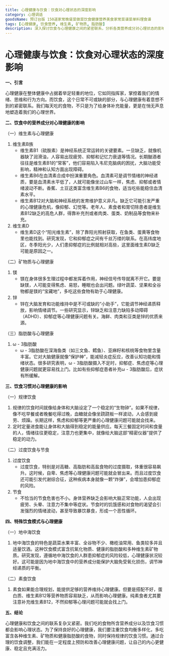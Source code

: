 ```yaml
---
title: 心理健康与饮食：饮食对心理状态的深度影响
category: 心理调适
goodsName: 预订台版 150道家常晚餐菜做菜饮食健康营养美食家常菜谱菜单料理食谱
tags: [心理健康, 饮食营养, 维生素, 矿物质, 脂肪酸]
description: 深入探讨饮食与心理健康之间的紧密联系，分析各类营养成分对心理状态的影响，以及不同饮食习惯和特殊饮食模式如何作用于心理健康，为通过饮食维护心理健康提供指导。
---
```


# 心理健康与饮食：饮食对心理状态的深度影响

**一、引言**

心理健康在整体健康中占据着举足轻重的地位，它如同指挥家，掌控着我们的情绪、思维和行为方向。而饮食，这个日常不可或缺的部分，与心理健康有着意想不到的紧密联系。我们每天吃的食物，不只是为了给身体补充能量，更是在悄无声息地塑造着我们的心理世界。

**二、饮食中的营养成分对心理健康的影响**

（一）维生素与心理健康
1. 维生素B族
   - 维生素B1（硫胺素）是神经系统正常运转的关键要素。一旦缺乏，就像机器缺了润滑油，人容易出现疲劳、抑郁和记忆力衰退等情况。长期酗酒者往往是维生素B1的“常客”，他们容易陷入韦尼克脑病的困扰，大脑功能受影响，精神和认知方面出现障碍。
   - 维生素B6在血清素合成中扮演重要角色。血清素可是调节情绪的神经递质，要是血清素水平低了，人就可能像坐过山车一样，焦虑、抑郁或者情绪波动不断。香蕉、土豆这类富含维生素B6的食物，适当吃些能稳住血清素水平。
   - 维生素B12对大脑和神经系统的发育维护意义非凡。缺乏它可能引发严重的心理健康危机，像抑郁、幻觉等。老年人、素食者和胃切除患者是维生素B12缺乏的高危人群，得靠补充剂或者肉类、蛋类、奶制品等食物来补充。
2. 维生素D
   - 维生素D这个“阳光维生素”，除了靠阳光照射获取，在鱼类、蛋黄等食物里也能找到。研究发现，它和抑郁症之间有千丝万缕的联系。在高纬度地区，冬季阳光少，人们患抑郁症的比例就相对高些，这里面维生素D缺乏可能是原因之一。

（二）矿物质与心理健康
1. 镁
   - 镁在身体很多生理过程中都发挥着作用，神经信号传导就离不开它。要是缺镁，人可能变得焦虑、易怒，睡眠也会出问题。绿叶蔬菜、坚果和全谷物都是镁的“宝藏地”，多吃这些食物有助于心理健康。
2. 锌
   - 锌在大脑发育和功能维持中是不可或缺的“小助手”，它能调节神经递质释放，影响情绪调节。一些研究显示，锌缺乏和注意力缺陷多动障碍（ADHD）、抑郁症等心理健康问题有关。海鲜、肉类和豆类是锌的优质来源。

（三）脂肪酸与心理健康
1. ω - 3脂肪酸
   - ω - 3脂肪酸在深海鱼类（如三文鱼、鳕鱼）、亚麻籽和核桃等食物里含量丰富。它对大脑健康就像“保护神”，能减轻炎症反应，改善认知功能和情绪状态。很多研究表明，ω - 3脂肪酸摄入不足时，抑郁症、焦虑症等心理健康问题就更容易找上门。比如有些抑郁症患者补充ω - 3脂肪酸后，症状有所缓解。

**三、饮食习惯对心理健康的影响**

（一）规律饮食
1. 规律的饮食时间就像给身体和大脑设定了一个稳定的“生物钟”。如果不规律，像不吃早餐或者晚餐吃得过晚，血糖就会像坐跷跷板一样波动，人会感到疲劳、烦躁。长期这样，焦虑和抑郁等更严重的心理健康问题可能就会找来。
2. 定时定量进食能让身体和大脑得到稳定的能量供应。每天三餐固定时间和食量的人，情绪往往更稳定，注意力也更集中，就像给大脑这部“精密仪器”提供了稳定的动力。

（二）过度饮食与节食
1. 过度饮食
   - 过度饮食，特别是对高糖、高脂肪和高盐食物的过度摄取，体重很容易飙升。这时候，自卑、焦虑等心理健康问题可能就会冒出来。而且过度饮食还可能引发代谢综合征，这种疾病本身就像一颗“炸弹”，会增加患抑郁症的风险。
2. 节食
   - 不恰当的节食危害也不小。身体营养缺乏会影响大脑正常功能，人会出现疲劳、头晕、注意力不集中等症状。节食时的饥饿感和对食物的渴望会引发强烈的情绪波动，甚至导致暴饮暴食，形成一个恶性循环。

**四、特殊饮食模式与心理健康**

（一）地中海饮食
1. 地中海饮食的特色是蔬菜水果丰富、全谷物不少、橄榄油常用、鱼类较多并且适量饮酒。这种饮食模式富含抗氧化物质、健康的脂肪酸和多种维生素矿物质。研究发现，遵循地中海饮食的人群患抑郁症的风险较低，心理健康状况较好。这可能是因为地中海饮食中的营养成分能保护大脑免受氧化损伤，调节神经递质的平衡。

（二）素食饮食
1. 素食如果能合理规划，能提供足够的营养维持心理健康。但要是搭配不好，蛋白质、维生素B12等营养物质容易缺乏，从而影响心理健康。纯素食者尤其要注意补充维生素B12，不然抑郁等心理问题可能就会找上门。

**五、结论**

心理健康和饮食之间的联系复杂又紧密。我们吃的食物所含营养成分以及饮食习惯都会影响心理状态。为了保持良好的心理健康，我们要注重饮食均衡多样化，多吃富含各种维生素、矿物质和健康脂肪酸的食物，同时保持规律的饮食习惯。通过合理的饮食调整，我们能在一定程度上预防和改善心理健康问题，让自己的内心更健康、稳定且充满活力。